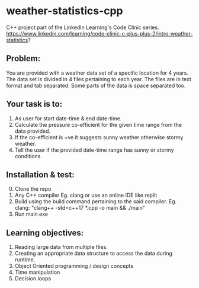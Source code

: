 # weather-statistics-cpp
C++ project part of the LinkedIn Learning's Code Clinic series.
https://www.linkedin.com/learning/code-clinic-c-plus-plus-2/intro-weather-statistics?

## Problem: 
You are provided with a weather data set of a specific location for 4 years. The data set is divided in 4 files pertaining to each year. The files are in text format and tab separated. Some parts of the data is space separated too.

## Your task is to:
1. As user for start date-time & end date-time.
2. Calculate the pressure co-efficient for the given time range from the data provided.
3. If the co-efficient is +ve it suggests sunny weather otherwise stormy weather.
4. Tell the user if the provided date-time range has sunny or stormy conditions.

## Installation & test:
0. Clone the repo
1. Any C++ compiler Eg. clang or use an online IDE like replit
2. Build using the build command pertaining to the said compiler. 
  Eg. clang: "clang++ -std=c++17 *.cpp -o main && ./main"
3. Run main.exe

## Learning objectives:
1. Reading large data from multiple files.
2. Creating an appropriate data structure to access the data during runtime. 
3. Object Oriented programming / design concepts
4. Time manipulation
5. Decision loops
